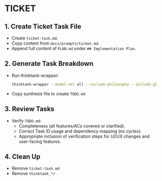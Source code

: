 # TICKET

## 1. Create Ticket Task File
- Create `ticket-task.md`.
- Copy content from `docs/prompts/ticket.md`.
- Append full content of `PLAN.md` under `## Implementation Plan`.

## 2. Generate Task Breakdown
- Run thinktank-wrapper:
    ```bash
    thinktank-wrapper --model-set all --include-philosophy --include-glance --instructions ticket-task.md PLAN.md
    ```
- Copy synthesis file to create `TODO.md`

## 3. Review Tasks
- Verify `TODO.md`:
    - Completeness (all features/ACs covered or clarified).
    - Correct Task ID usage and dependency mapping (no cycles).
    - Appropriate inclusion of verification steps for UI/UX changes and user-facing features.

## 4. Clean Up
- Remove `ticket-task.md`
- Remove `thinktank_*/`

